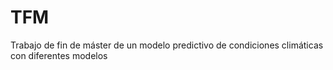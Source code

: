 # TFM
Trabajo de fin de máster de un modelo predictivo de condiciones climáticas con diferentes modelos
